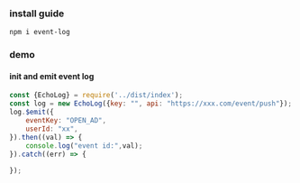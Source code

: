 ### install guide 

```
npm i event-log
```

### demo

#### init and emit event log
```js
const {EchoLog} = require('../dist/index');
const log = new EchoLog({key: "", api: "https://xxx.com/event/push"});
log.$emit({
    eventKey: "OPEN_AD",
    userId: "xx",
}).then((val) => {
    console.log("event id:",val);
}).catch((err) => {
    
});
```